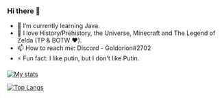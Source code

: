 ### Hi there 👋
- 🌱 I’m currently learning Java.
- 💬 I love History/Prehistory, the Universe, Minecraft and The Legend of Zelda (TP & BOTW ❤).
- 📫 How to reach me: Discord - Goldorion#2702
- ⚡ Fun fact: I like putin, but I don't like Putin. 

[![My stats](https://github-readme-stats.vercel.app/api?username=Goldorion&theme=algolia&show_icons=true)](https://github.com/anuraghazra/github-readme-stats)

[![Top Langs](https://github-readme-stats.vercel.app/api/top-langs/?username=Goldorion&theme=algolia&show_icons=true)](https://github.com/anuraghazra/github-readme-stats)

